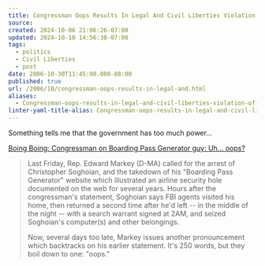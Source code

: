 ```yaml
---
title: Congressman Oops Results In Legal And Civil Liberties Violation Of Student
source: 
created: 2024-10-06 21:06:26-07:00
updated: 2024-10-10 14:56:38-07:00
tags:
  - politics
  - Civil Liberties
  - post
date: 2006-10-30T11:45:00.000-08:00
published: true
url: /2006/10/congressman-oops-results-in-legal-and.html
aliases:
  - Congressman-oops-results-in-legal-and-civil-liberties-violation-of-student
linter-yaml-title-alias: Congressman-oops-results-in-legal-and-civil-liberties-violation-of-student
---
```



Something tells me that the government has too much power...  
  
[Boing Boing: Congressman on Boarding Pass Generator guy: Uh... oops?](http://www.boingboing.net/2006/10/29/congressman_on_board.html)  

> Last Friday, Rep. Edward Markey (D-MA) called for the arrest of Christopher Soghoian, and the takedown of his "Boarding Pass Generator" website which illustrated an airline security hole documented on the web for several years. Hours after the congressman's statement, Soghoian says FBI agents visited his home, then returned a second time after he'd left -- in the middle of the night -- with a search warrant signed at 2AM, and seized Soghoian's computer(s) and other belongings.  
>   
> Now, several days too late, Markey issues another pronouncement which backtracks on his earlier statement. It's 250 words, but they boil down to one: "oops."